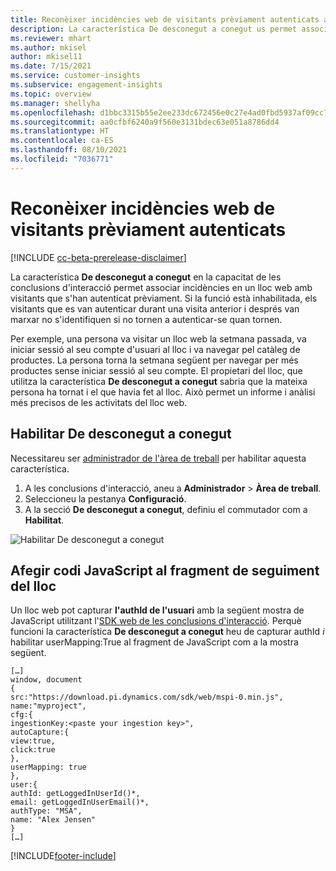 ```yaml
---
title: Reconèixer incidències web de visitants prèviament autenticats amb De desconegut a conegut
description: La característica De desconegut a conegut us permet associar incidències en un lloc web amb visitants que s'han autenticat prèviament.
ms.reviewer: mhart
ms.author: mkisel
author: mkisel11
ms.date: 7/15/2021
ms.service: customer-insights
ms.subservice: engagement-insights
ms.topic: overview
ms.manager: shellyha
ms.openlocfilehash: d1bbc3315b55e2ee233dc672456e0c27e4ad0fbd5937af09cc790c96ee274000
ms.sourcegitcommit: aa0cfbf6240a9f560e3131bdec63e051a8786dd4
ms.translationtype: HT
ms.contentlocale: ca-ES
ms.lasthandoff: 08/10/2021
ms.locfileid: "7036771"
---
```

# <a name="recognize-web-events-from-previously-authenticated-visitors"></a>Reconèixer incidències web de visitants prèviament autenticats

[!INCLUDE [cc-beta-prerelease-disclaimer](includes/cc-beta-prerelease-disclaimer.md)]

La característica **De desconegut a conegut** en la capacitat de les conclusions d'interacció permet associar incidències en un lloc web amb visitants que s'han autenticat prèviament. Si la funció està inhabilitada, els visitants que es van autenticar durant una visita anterior i després van marxar no s'identifiquen si no tornen a autenticar-se quan tornen. 

Per exemple, una persona va visitar un lloc web la setmana passada, va iniciar sessió al seu compte d'usuari al lloc i va navegar pel catàleg de productes. La persona torna la setmana següent per navegar per més productes sense iniciar sessió al seu compte. El propietari del lloc, que utilitza la característica **De desconegut a conegut** sabria que la mateixa persona ha tornat i el que havia fet al lloc. Això permet un informe i anàlisi més precisos de les activitats del lloc web.

## <a name="enable-unknown-to-known"></a>Habilitar De desconegut a conegut

Necessitareu ser [administrador de l'àrea de treball](user-roles.md) per habilitar aquesta característica. 

1. A les conclusions d'interacció, aneu a **Administrador** > **Àrea de treball**. 
2. Seleccioneu la pestanya **Configuració**.
3. A la secció **De desconegut a conegut**, definiu el commutador com a **Habilitat**.

![Habilitar De desconegut a conegut](media/U2Ktoggle.png "Habilitar De desconegut a conegut")

## <a name="adding-javascript-code-to-your-sites-tracking-snippet"></a>Afegir codi JavaScript al fragment de seguiment del lloc

Un lloc web pot capturar **l'authId de l'usuari** amb la següent mostra de JavaScript utilitzant l'[SDK web de les conclusions d'interacció](advanced-SDK-implementation.md). Perquè funcioni la característica **De desconegut a conegut** heu de capturar authId *i* habilitar userMapping:True al fragment de JavaScript com a la mostra següent.

```
[…]
window, document
{
src:"https://download.pi.dynamics.com/sdk/web/mspi-0.min.js",
name:"myproject",
cfg:{
ingestionKey:<paste your ingestion key>",
autoCapture:{
view:true,
click:true
},
userMapping: true
},
user:{
authId: getLoggedInUserId()*,
email: getLoggedInUserEmail()*,
authType: "MSA",
name: "Alex Jensen"
}
[…]
```

[!INCLUDE[footer-include](../includes/footer-banner.md)]
